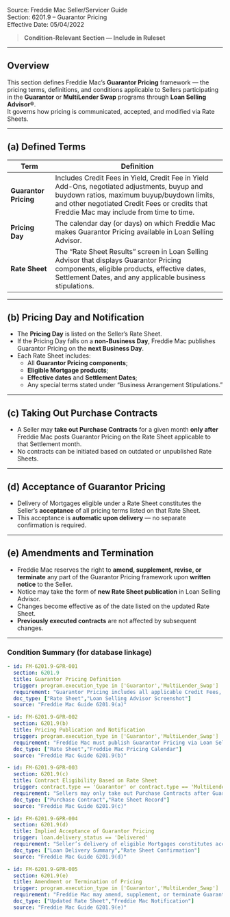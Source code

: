Source: Freddie Mac Seller/Servicer Guide  
Section: 6201.9 – Guarantor Pricing  
Effective Date: 05/04/2022  

> **Condition-Relevant Section — Include in Ruleset**

---

## Overview
This section defines Freddie Mac’s **Guarantor Pricing** framework — the pricing terms, definitions, and conditions applicable to Sellers participating in the **Guarantor** or **MultiLender Swap** programs through **Loan Selling Advisor®**.  
It governs how pricing is communicated, accepted, and modified via Rate Sheets.

---

## (a) Defined Terms

| Term | Definition |
|------|-------------|
| **Guarantor Pricing** | Includes Credit Fees in Yield, Credit Fee in Yield Add-Ons, negotiated adjustments, buyup and buydown ratios, maximum buyup/buydown limits, and other negotiated Credit Fees or credits that Freddie Mac may include from time to time. |
| **Pricing Day** | The calendar day (or days) on which Freddie Mac makes Guarantor Pricing available in Loan Selling Advisor. |
| **Rate Sheet** | The “Rate Sheet Results” screen in Loan Selling Advisor that displays Guarantor Pricing components, eligible products, effective dates, Settlement Dates, and any applicable business stipulations. |

---

## (b) Pricing Day and Notification
- The **Pricing Day** is listed on the Seller’s Rate Sheet.  
- If the Pricing Day falls on a **non-Business Day**, Freddie Mac publishes Guarantor Pricing on the **next Business Day**.  
- Each Rate Sheet includes:
  - All **Guarantor Pricing components**;  
  - **Eligible Mortgage products**;  
  - **Effective dates** and **Settlement Dates**;  
  - Any special terms stated under “Business Arrangement Stipulations.”

---

## (c) Taking Out Purchase Contracts
- A Seller may **take out Purchase Contracts** for a given month **only after** Freddie Mac posts Guarantor Pricing on the Rate Sheet applicable to that Settlement month.  
- No contracts can be initiated based on outdated or unpublished Rate Sheets.

---

## (d) Acceptance of Guarantor Pricing
- Delivery of Mortgages eligible under a Rate Sheet constitutes the Seller’s **acceptance** of all pricing terms listed on that Rate Sheet.  
- This acceptance is **automatic upon delivery** — no separate confirmation is required.

---

## (e) Amendments and Termination
- Freddie Mac reserves the right to **amend, supplement, revise, or terminate** any part of the Guarantor Pricing framework upon **written notice** to the Seller.  
- Notice may take the form of **new Rate Sheet publication** in Loan Selling Advisor.  
- Changes become effective as of the date listed on the updated Rate Sheet.  
- **Previously executed contracts** are not affected by subsequent changes.

---

### Condition Summary (for database linkage)
```yaml
- id: FM-6201.9-GPR-001
  section: 6201.9
  title: Guarantor Pricing Definition
  trigger: program.execution_type in ['Guarantor','MultiLender_Swap']
  requirement: "Guarantor Pricing includes all applicable Credit Fees, adjustments, buyup/buydown ratios, and negotiated pricing elements as published in the Seller’s Rate Sheet."
  doc_type: ["Rate Sheet","Loan Selling Advisor Screenshot"]
  source: "Freddie Mac Guide 6201.9(a)"

- id: FM-6201.9-GPR-002
  section: 6201.9(b)
  title: Pricing Publication and Notification
  trigger: program.execution_type in ['Guarantor','MultiLender_Swap']
  requirement: "Freddie Mac must publish Guarantor Pricing via Loan Selling Advisor on each Pricing Day; if the Pricing Day is not a Business Day, pricing must be posted the next Business Day."
  doc_type: ["Rate Sheet","Freddie Mac Pricing Calendar"]
  source: "Freddie Mac Guide 6201.9(b)"

- id: FM-6201.9-GPR-003
  section: 6201.9(c)
  title: Contract Eligibility Based on Rate Sheet
  trigger: contract.type == 'Guarantor' or contract.type == 'MultiLender_Swap'
  requirement: "Sellers may only take out Purchase Contracts after Guarantor Pricing for that Settlement month has been posted to the Rate Sheet."
  doc_type: ["Purchase Contract","Rate Sheet Record"]
  source: "Freddie Mac Guide 6201.9(c)"

- id: FM-6201.9-GPR-004
  section: 6201.9(d)
  title: Implied Acceptance of Guarantor Pricing
  trigger: loan.delivery_status == 'Delivered'
  requirement: "Seller’s delivery of eligible Mortgages constitutes acceptance of Guarantor Pricing terms stated in the Rate Sheet."
  doc_type: ["Loan Delivery Summary","Rate Sheet Confirmation"]
  source: "Freddie Mac Guide 6201.9(d)"

- id: FM-6201.9-GPR-005
  section: 6201.9(e)
  title: Amendment or Termination of Pricing
  trigger: program.execution_type in ['Guarantor','MultiLender_Swap']
  requirement: "Freddie Mac may amend, supplement, or terminate Guarantor Pricing terms by issuing a revised Rate Sheet; changes apply prospectively only."
  doc_type: ["Updated Rate Sheet","Freddie Mac Notification"]
  source: "Freddie Mac Guide 6201.9(e)"
